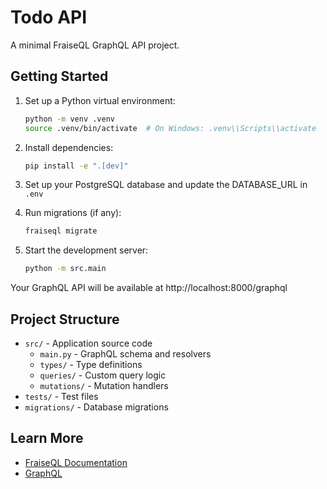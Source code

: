 # Todo API

A minimal FraiseQL GraphQL API project.

## Getting Started

1. Set up a Python virtual environment:
   ```bash
   python -m venv .venv
   source .venv/bin/activate  # On Windows: .venv\\Scripts\\activate
   ```

2. Install dependencies:
   ```bash
   pip install -e ".[dev]"
   ```

3. Set up your PostgreSQL database and update the DATABASE_URL in `.env`

4. Run migrations (if any):
   ```bash
   fraiseql migrate
   ```

5. Start the development server:
   ```bash
   python -m src.main
   ```

Your GraphQL API will be available at http://localhost:8000/graphql

## Project Structure

- `src/` - Application source code
  - `main.py` - GraphQL schema and resolvers
  - `types/` - Type definitions
  - `queries/` - Custom query logic
  - `mutations/` - Mutation handlers
- `tests/` - Test files
- `migrations/` - Database migrations

## Learn More

- [FraiseQL Documentation](https://fraiseql.readthedocs.io)
- [GraphQL](https://graphql.org)
